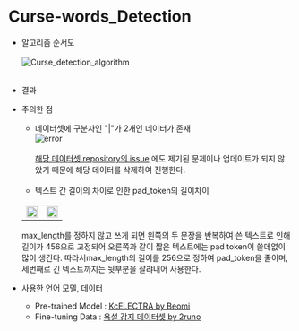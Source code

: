 # Curse-words_Detection
- 알고리즘 순서도 <br><br>
  ![Curse_detection_algorithm](https://user-images.githubusercontent.com/86700191/201473592-8a6cede2-4d7d-4e19-9cca-b8008a305067.png) 
<br><br>
- 결과 <br>
- 주의한 점 <br>
   - 데이터셋에 구분자인 "|"가 2개인 데이터가 존재 <br>
   ![error](https://user-images.githubusercontent.com/86700191/197709787-1df7be8c-26a1-452f-8c31-5a07217ba57c.PNG) <br><br>
   [해당 데이터셋 repository의 issue](https://github.com/2runo/Curse-detection-data/issues/1) 에도 제기된 문제이나 업데이트가 되지 않았기 때문에 해당 데이터를 삭제하여 진행한다.
<br><br>
   - 텍스트 간 길이의 차이로 인한 pad_token의 길이차이 <br>
   <table border ="0">
    <tr>
      <td><img src="https://user-images.githubusercontent.com/86700191/199435127-e3e85a27-0026-4447-b2c0-3407adc8290a.PNG" width="100%" height="100%"></td>
      <td><img src="https://user-images.githubusercontent.com/86700191/199435135-eb16f923-182f-4d6c-9757-b72af3c1ae0f.PNG" width="100%" height="100%"></td>
    </tr>
   </table>
   max_length를 정하지 않고 쓰게 되면 왼쪽의 두 문장을 반복하여 쓴 텍스트로 인해 길이가 456으로 고정되어 오른쪽과 같이 짧은 텍스트에는 pad token이 쓸데없이 많이 생긴다. 따라서max_length의 길이를 256으로 정하여 pad_token을 줄이며, 세번째로 긴 텍스트까지는 뒷부분을 잘랴내어 사용한다.

- 사용한 언어 모델, 데이터 <br>
   - Pre-trained Model : [KcELECTRA by Beomi](https://github.com/Beomi/KcELECTRA)
   - Fine-tuning Data : [욕설 감지 데이터셋 by 2runo](https://github.com/2runo/Curse-detection-data)
